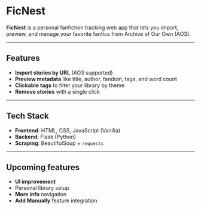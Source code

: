 #  FicNest

**FicNest** is a personal fanfiction tracking web app that lets you import, preview, and manage your favorite fanfics from Archive of Our Own (AO3).

---

##  Features

-  **Import stories by URL** (AO3 supported)
-  **Preview metadata** like title, author, fandom, tags, and word count
-  **Clickable tags** to filter your library by theme
-  **Remove stories** with a single click

---

##  Tech Stack

- **Frontend**: HTML, CSS, JavaScript (Vanilla)
- **Backend**: Flask (Python)
- **Scraping**: BeautifulSoup + `requests`

---

## Upcoming features

- **UI improvement**
- Personal library setup
- **More info** navigation
- **Add Manually** feature integration
